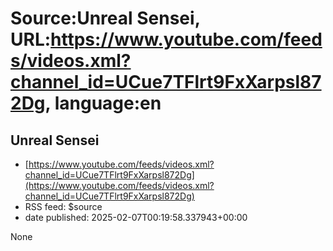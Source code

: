 # Source:Unreal Sensei, URL:https://www.youtube.com/feeds/videos.xml?channel_id=UCue7TFlrt9FxXarpsl872Dg, language:en

## Unreal Sensei
 - [https://www.youtube.com/feeds/videos.xml?channel_id=UCue7TFlrt9FxXarpsl872Dg](https://www.youtube.com/feeds/videos.xml?channel_id=UCue7TFlrt9FxXarpsl872Dg)
 - RSS feed: $source
 - date published: 2025-02-07T00:19:58.337943+00:00

None

